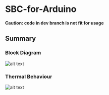 # SBC-for-Arduino

__Caution: code in dev branch is not fit for usage__

## Summary


### Block Diagram
![alt text](https://github.com/Infineon/SBC-for-Arduino/blob/master/ReadMe%20Documents/overview.png?raw=true "Block Diagram Arduino Shield Lite SBC")


### Thermal Behaviour
![alt text](https://github.com/Infineon/SBC-for-Arduino/blob/master/ReadMe%20Documents/thermal_2_5_amps.jpg?raw=true "Thermal Behaviour Switched Power 2.5 Amps")

